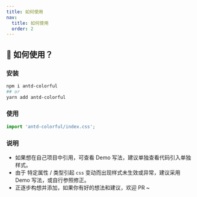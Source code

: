 ```yaml
---
title: 如何使用
nav:
  title: 如何使用
  order: 2
---
```


## 📍 如何使用？

### 安装

```bash
npm i antd-colorful
## or
yarn add antd-colorful
```

### 使用

```js
import 'antd-colorful/index.css';
```

### 说明

- 如果想在自己项目中引用，可查看 Demo 写法，建议单独查看代码引入单独样式。
- 由于 特定属性 / 类型引起 `css` 变动而出现样式未生效或异常，建议采用 Demo 写法，或自行参照修正。
- 正逐步构想并添加，如果你有好的想法和建议，欢迎 PR ~